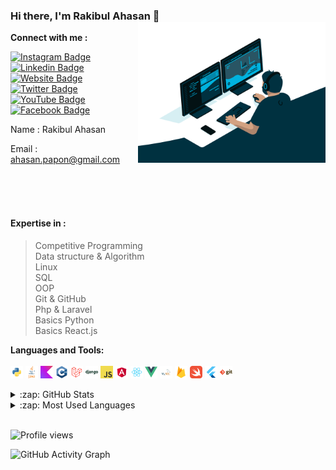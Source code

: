 ### Hi there, I'm Rakibul Ahasan 👋<a target="_blank" href="#"><img align="right" alt="GIF" src="https://github.com/shameemreza/shameemreza/blob/master/code.gif?raw=true" width="300" /></a>

**Connect with me :**

[![Instagram Badge](https://img.shields.io/badge/-Instagram-e4405f?style=flat-square&logo=Instagram&logoColor=white)](https://www.instagram.com/ahasan.papon/)
[![Linkedin Badge](https://img.shields.io/badge/-LinkedIn-0e76a8?style=flat-square&logo=Linkedin&logoColor=white)](https://www.linkedin.com/in/rakibul-ahasan-100742192/)
[![Website Badge](https://img.shields.io/badge/Website-3b5998?style=flat-square&logo=google-chrome&logoColor=white)](https://www.facebook.com/Programming-Info-104849895175821)
[![Twitter Badge](https://img.shields.io/badge/-Twitter-00acee?style=flat-square&logo=Twitter&logoColor=white)](https://twitter.com/AhasanPapon)
[![YouTube Badge](https://img.shields.io/badge/-YouTube-e4405f?style=flat-square&logo=Youtube&logoColor=white)](https://www.youtube.com/channel/UCDxZiewwjTrjmhsLNz-aO9w)
[![Facebook Badge](https://img.shields.io/badge/-Facebook-0088cc?style=flat-square&logo=Facebook&logoColor=white)](https://www.facebook.com/R.Ahasan.Papon)


<!-- **Hobbies :** I like to  writing/blogging, ride the bicycle, cooking, swimming, and working out. I also like reading Story books, and searching on internet, and also binge watching a good hollywood Movies while it’s raining outside.

**Others Interests :** `Problem Solving`, `Research`, `Planning`, `Travelling`, `Swimming`, `Cricket`, `Reading blogs`

**Education :** B.Sc. in computer science, From BUBT Uniersity, Dhaka -->

Name :   Rakibul Ahasan


Email :  ahasan.papon@gmail.com

<br/><br/><br/>

#### Expertise in :

> Competitive Programming <br/>
> Data structure & Algorithm <br/>
> Linux <br/>
> SQL <br/>
> OOP <br/>
> Git & GitHub <br/>
> Php & Laravel <br/>
> Basics Python <br/>
> Basics React.js
     
**Languages and Tools:** </br></br>
<code><img height="20" src="https://raw.githubusercontent.com/github/explore/80688e429a7d4ef2fca1e82350fe8e3517d3494d/topics/python/python.png"></code>
<code><img height="20" src="https://raw.githubusercontent.com/github/explore/80688e429a7d4ef2fca1e82350fe8e3517d3494d/topics/java/java.png"></code>
<code><img height="20" src="https://raw.githubusercontent.com/github/explore/80688e429a7d4ef2fca1e82350fe8e3517d3494d/topics/kotlin/kotlin.png"></code>
<code><img height="20" src="https://raw.githubusercontent.com/github/explore/80688e429a7d4ef2fca1e82350fe8e3517d3494d/topics/cpp/cpp.png"></code>
<code><img height="20" src="https://raw.githubusercontent.com/github/explore/80688e429a7d4ef2fca1e82350fe8e3517d3494d/topics/laravel/laravel.png"></code>
<code><img height="20" src="https://raw.githubusercontent.com/github/explore/80688e429a7d4ef2fca1e82350fe8e3517d3494d/topics/django/django.png"></code>
<code><img height="20" src="https://raw.githubusercontent.com/github/explore/80688e429a7d4ef2fca1e82350fe8e3517d3494d/topics/javascript/javascript.png"></code>
<code><img height="20" src="https://raw.githubusercontent.com/github/explore/80688e429a7d4ef2fca1e82350fe8e3517d3494d/topics/angular/angular.png"></code>
<code><img height="20" src="https://raw.githubusercontent.com/github/explore/80688e429a7d4ef2fca1e82350fe8e3517d3494d/topics/react/react.png"></code>
<code><img height="20" src="https://raw.githubusercontent.com/github/explore/80688e429a7d4ef2fca1e82350fe8e3517d3494d/topics/vue/vue.png"></code>
<code><img height="20" src="https://raw.githubusercontent.com/github/explore/80688e429a7d4ef2fca1e82350fe8e3517d3494d/topics/mysql/mysql.png"></code>
<code><img height="20" src="https://raw.githubusercontent.com/github/explore/80688e429a7d4ef2fca1e82350fe8e3517d3494d/topics/firebase/firebase.png"></code>
<code><img height="20" src="https://raw.githubusercontent.com/github/explore/80688e429a7d4ef2fca1e82350fe8e3517d3494d/topics/swift/swift.png"></code>
<code><img height="20" src="https://raw.githubusercontent.com/github/explore/80688e429a7d4ef2fca1e82350fe8e3517d3494d/topics/flutter/flutter.png"></code>
<code><img height="20" src="https://raw.githubusercontent.com/github/explore/80688e429a7d4ef2fca1e82350fe8e3517d3494d/topics/git/git.png"></code>

<details>
     
  <summary>:zap: GitHub Stats</summary>
   <br />
   <img  src="https://github-readme-stats.vercel.app/api?username=PaponAhasan&show_icons=true&hide_border=true&theme=tokyonight" width="48%" align="right" >
   <img  src="https://github-readme-streak-stats.herokuapp.com/?user=PaponAhasan&theme=tokyonight&hide_border=true" width="49%" >
<!--    <img  alt="Rakibul Ahasan's GitHub Stats" src="https://github-readme-stats.vercel.app/api?username=PaponAhasan&show_icons=true&hide_border=true&theme=radical" /> -->

</details>
 
<details>
     
  <summary>:zap: Most Used Languages</summary>
  <br />
  <img  alt="Rakibul Ahasan's GitHub Top Languages" src="https://github-readme-stats.vercel.app/api/top-langs/?username=PaponAhasan&theme=radical" />

</details>
   <br />  

![Profile views](https://gpvc.arturio.dev/PaponAhasan)

![GitHub Activity Graph](https://activity-graph.herokuapp.com/graph?username=PaponAhasan&bg_color=000000&color=4fff67&line=4fff67&point=ffffff&area=true&hide_border=true)
